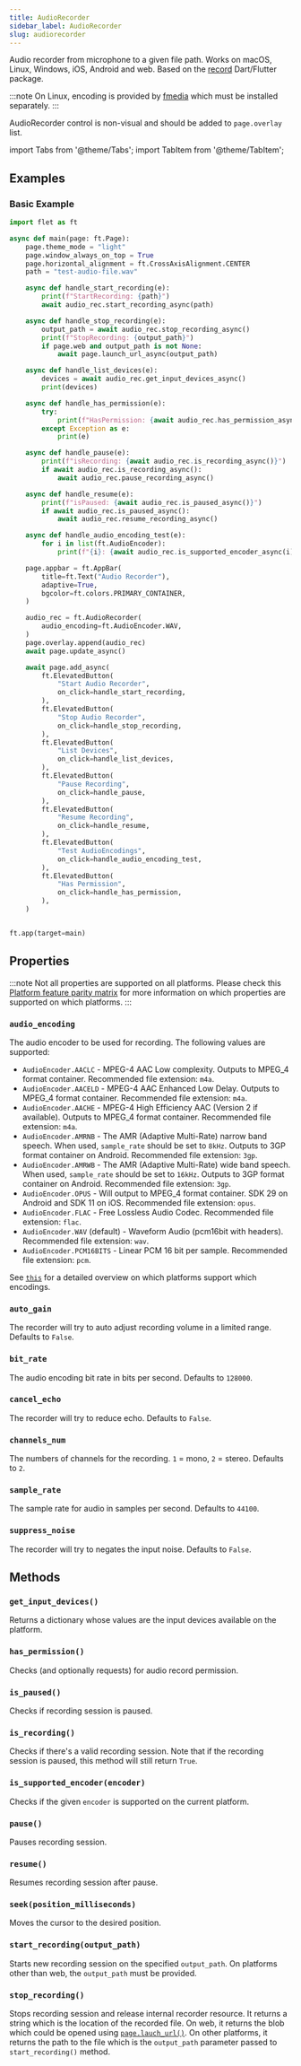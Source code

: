 ```yaml
---
title: AudioRecorder
sidebar_label: AudioRecorder
slug: audiorecorder
---
```


Audio recorder from microphone to a given file path. Works on macOS, Linux, Windows, iOS, Android and web.
Based on the [record](https://pub.dev/packages/record) Dart/Flutter package.

:::note
On Linux, encoding is provided by [fmedia](https://stsaz.github.io/fmedia/) which must be installed separately.
:::

AudioRecorder control is non-visual and should be added to `page.overlay` list.

import Tabs from '@theme/Tabs';
import TabItem from '@theme/TabItem';

## Examples

### Basic Example

<Tabs groupId="language">
  <TabItem value="python" label="Python" default>

```python
import flet as ft

async def main(page: ft.Page):
    page.theme_mode = "light"
    page.window_always_on_top = True
    page.horizontal_alignment = ft.CrossAxisAlignment.CENTER
    path = "test-audio-file.wav"

    async def handle_start_recording(e):
        print(f"StartRecording: {path}")
        await audio_rec.start_recording_async(path)

    async def handle_stop_recording(e):
        output_path = await audio_rec.stop_recording_async()
        print(f"StopRecording: {output_path}")
        if page.web and output_path is not None:
            await page.launch_url_async(output_path)

    async def handle_list_devices(e):
        devices = await audio_rec.get_input_devices_async()
        print(devices)

    async def handle_has_permission(e):
        try:
            print(f"HasPermission: {await audio_rec.has_permission_async()}")
        except Exception as e:
            print(e)

    async def handle_pause(e):
        print(f"isRecording: {await audio_rec.is_recording_async()}")
        if await audio_rec.is_recording_async():
            await audio_rec.pause_recording_async()

    async def handle_resume(e):
        print(f"isPaused: {await audio_rec.is_paused_async()}")
        if await audio_rec.is_paused_async():
            await audio_rec.resume_recording_async()

    async def handle_audio_encoding_test(e):
        for i in list(ft.AudioEncoder):
            print(f"{i}: {await audio_rec.is_supported_encoder_async(i)}")

    page.appbar = ft.AppBar(
        title=ft.Text("Audio Recorder"),
        adaptive=True,
        bgcolor=ft.colors.PRIMARY_CONTAINER,
    )

    audio_rec = ft.AudioRecorder(
        audio_encoding=ft.AudioEncoder.WAV,
    )
    page.overlay.append(audio_rec)
    await page.update_async()

    await page.add_async(
        ft.ElevatedButton(
            "Start Audio Recorder",
            on_click=handle_start_recording,
        ),
        ft.ElevatedButton(
            "Stop Audio Recorder",
            on_click=handle_stop_recording,
        ),
        ft.ElevatedButton(
            "List Devices",
            on_click=handle_list_devices,
        ),
        ft.ElevatedButton(
            "Pause Recording",
            on_click=handle_pause,
        ),
        ft.ElevatedButton(
            "Resume Recording",
            on_click=handle_resume,
        ),
        ft.ElevatedButton(
            "Test AudioEncodings",
            on_click=handle_audio_encoding_test,
        ),
        ft.ElevatedButton(
            "Has Permission",
            on_click=handle_has_permission,
        ),
    )


ft.app(target=main)
```
  </TabItem>
</Tabs>

## Properties

:::note
Not all properties are supported on all platforms. Please check this [Platform feature parity matrix](https://pub.dev/packages/record#platform-feature-parity-matrix) for more information on which properties are supported on which platforms.
:::

### `audio_encoding`

The audio encoder to be used for recording. The following values are supported:

* `AudioEncoder.AACLC` - MPEG-4 AAC Low complexity. Outputs to MPEG_4 format container. Recommended file extension: `m4a`.
* `AudioEncoder.AACELD` - MPEG-4 AAC Enhanced Low Delay. Outputs to MPEG_4 format container. Recommended file extension: `m4a`.
* `AudioEncoder.AACHE` - MPEG-4 High Efficiency AAC (Version 2 if available). Outputs to MPEG_4 format container. Recommended file extension: `m4a`.
* `AudioEncoder.AMRNB` - The AMR (Adaptive Multi-Rate) narrow band speech. When used, `sample_rate` should be set to `8kHz`. Outputs to 3GP format container on Android. Recommended file extension: `3gp`.
* `AudioEncoder.AMRWB` - The AMR (Adaptive Multi-Rate) wide band speech. When used, `sample_rate` should be set to `16kHz`. Outputs to 3GP format container on Android. Recommended file extension: `3gp`.
* `AudioEncoder.OPUS` - Will output to MPEG_4 format container. SDK 29 on Android and SDK 11 on iOS. Recommended file extension: `opus`.
* `AudioEncoder.FLAC` - Free Lossless Audio Codec. Recommended file extension: `flac`.
* `AudioEncoder.WAV` (default) - Waveform Audio (pcm16bit with headers). Recommended file extension: `wav`.
* `AudioEncoder.PCM16BITS` - Linear PCM 16 bit per sample. Recommended file extension: `pcm`.

See [`this`](https://pub.dev/packages/record#file) for a detailed overview on which platforms support which encodings.

### `auto_gain`

The recorder will try to auto adjust recording volume in a limited range. Defaults to `False`.

### `bit_rate`

The audio encoding bit rate in bits per second. Defaults to `128000`.

### `cancel_echo`

The recorder will try to reduce echo. Defaults to `False`.

### `channels_num`

The numbers of channels for the recording. `1` = mono, `2` = stereo. Defaults to `2`.

### `sample_rate`

The sample rate for audio in samples per second. Defaults to `44100`.   

### `suppress_noise`

The recorder will try to negates the input noise. Defaults to `False`.

## Methods

### `get_input_devices()`

Returns a dictionary whose values are the input devices available on the platform.

### `has_permission()`

Checks (and optionally requests) for audio record permission.

### `is_paused()`

Checks if recording session is paused.

### `is_recording()`

Checks if there's a valid recording session. Note that if the recording session is paused, this method will still return `True`.

### `is_supported_encoder(encoder)`

Checks if the given `encoder` is supported on the current platform.

### `pause()`

Pauses recording session.

### `resume()`

Resumes recording session after pause.

### `seek(position_milliseconds)`

Moves the cursor to the desired position.

### `start_recording(output_path)`

Starts new recording session on the specified `output_path`. On platforms other than web, the `output_path` must be provided.

### `stop_recording()`

Stops recording session and release internal recorder resource. It returns a string which is the location of the recorded file. On web, it returns the blob which could be opened using [`page.lauch_url()`](/docs/controls/page#launch_urlurl). On other platforms, it returns the path to the file which is the `output_path` parameter passed to `start_recording()` method.


